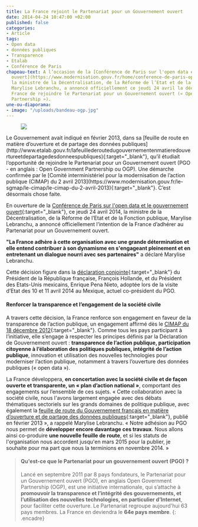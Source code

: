 ```yaml
---
title: La France rejoint le Partenariat pour un Gouvernement ouvert
date: 2014-04-24 10:47:00 +02:00
published: false
categories:
- Article
tags:
- Open data
- données publiques
- Transparence
- Etalab
- Conférence de Paris
chapeau-text: A l’occasion de la [Conférence de Paris sur l'open data et le gouvernement
  ouvert](https://www.modernisation.gouv.fr/home/conference-de-paris-open-data-open-gov){:target="_blank"},
  la ministre de la Décentralisation, de la Réforme de l’Etat et de la Fonction publique,
  Marylise Lebranchu, a annoncé officiellement ce jeudi 24 avril la décision de la
  France de rejoindre le Partenariat pour un Gouvernement ouvert (« Open Government
  Partnership »).
une-ou-diaporama:
- image: "/uploads/bandeau-ogp.jpg"
---
```


<figure class='image-left' style='width: 30%; margin-right: 10px;'>
  <img src="/uploads/logo_ogp.png"/>
</figure>
Le Gouvernement avait indiqué en février 2013, dans sa [feuille de route en matière d’ouverture et de partage des données publiques](http://www.etalab.gouv.fr/lafeuillederoutedugouvernementenmatieredouvertureetdepartagedesdonneespubliques){:target="_blank"}, qu’il étudiait  l’opportunité de rejoindre le Partenariat pour un Gouvernement ouvert (PGO - en anglais : Open Government Partnership ou OGP). Une démarche confirmée par le [Comité interministériel pour la modernisation de l’action publique (CIMAP) du 2 avril 2013](https://www.modernisation.gouv.fr/le-sgmap/le-cimap/le-cimap-du-2-avril-2013){:target="_blank"}. C’est désormais chose faite.

En ouverture de la [Conférence de Paris sur l'open data et le gouvernement ouvert](https://www.modernisation.gouv.fr/home/conference-de-paris-open-data-open-gov){:target="_blank"}, ce jeudi 24 avril 2014, la ministre de la Décentralisation, de la Réforme de l’Etat et de la Fonction publique, Marylise Lebranchu, a annoncé officiellement l’intention de la France d’adhérer au Partenariat pour un Gouvernement ouvert.

**"La France adhère à cette organisation avec une grande détermination et elle entend contribuer à son dynamisme en s'engageant pleinement et en entretenant un dialogue nourri avec ses partenaires"** a déclaré Marylise Lebranchu.

Cette décision figure dans la [déclaration conjointe](https://www.elysee.fr/assets/Uploads/La-declaration-conjointe-France-Mexique.pdf){:target="_blank"} du Président de la République française, François Hollande, et du Président des Etats-Unis mexicains, Enrique Pena Nieto, adoptée lors de la visite d’Etat des 10 et 11 avril 2014 au Mexique, actuel co-président du PGO.

#### Renforcer la transparence et l’engagement de la société civile

A travers cette décision, la France renforce son engagement en faveur de la transparence de l’action publique, un engagement affirmé dès le [CIMAP du 18 décembre 2012](https://www.modernisation.gouv.fr/le-sgmap/le-cimap/le-cimap-du-18-decembre-2012){:target="_blank"}. Comme tous les pays participant à l’initiative, elle s’engage à respecter les principes définis par la Déclaration de Gouvernement ouvert : **transparence de l’action publique, participation citoyenne à l’élaboration des politiques publiques, intégrité de l’action publique**, innovation et utilisation des nouvelles technologies pour moderniser l’action publique, notamment à travers l’ouverture des données publiques (« open data »).

La France développera, **en concertation avec la société civile et de façon ouverte et transparente, un « plan d’action national »**, comportant des engagements sur l’ensemble de ces sujets. « Cette collaboration avec la société civile, nous l'avons largement engagée avec des débats thématiques sectoriels sur les grands domaines de politique publique, avec également la [feuille de route du Gouvernement français en matière d’ouverture et de partage des données publiques](http://www.etalab.gouv.fr/lafeuillederoutedugouvernementenmatieredouvertureetdepartagedesdonneespubliques){:target="_blank"}, publié en février 2013 », a rappelé Marylise Lebranchu. « Notre adhésion au PGO nous permet de **développer encore davantage ces travaux**. Nous allons ainsi co-produire **une nouvelle feuille de route**, et si les statuts de l'organisation nous accordent jusqu'en mars 2015 pour la publier, je souhaite pour ma part que nous la terminions en novembre 2014. »

> #### Qu'est-ce que le Partenariat pour un gouvernement ouvert (PGO) ?
> 
> Lancé en septembre 2011 par 8 pays fondateurs, le Partenariat pour un Gouvernement ouvert (PGO), en anglais Open Government Partnership (OGP), est une initiative internationale, qui s’attache à **promouvoir la transparence et l’intégrité des gouvernements, et l’utilisation des nouvelles technologies, en particulier d’Internet**, pour faciliter cette ouverture. Le Partenariat regroupe aujourd'hui 63 pays membres. La France en deviendra le **64e pays membre**.
{: .encadre}




